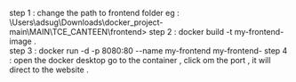 step 1 : change the path to frontend folder 
eg : \Users\adsug\Downloads\docker_project-main\MAIN\TCE_CANTEEN\frontend> 
step 2 : docker build -t my-frontend-image .  
step 3  : docker run -d -p 8080:80 --name my-frontend my-frontend-
step 4 : open the docker desktop go to the container , click om the port , it will direct to the website .

